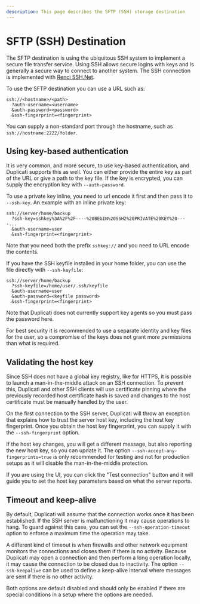 ```yaml
---
description: This page describes the SFTP (SSH) storage destination
---
```


# SFTP (SSH) Destination

The SFTP destination is using the ubiquitous SSH system to implement a secure file transfer service. Using SSH allows secure logins with keys and is generally a secure way to connect to another system. The SSH connection is implemented with [Renci SSH.Net](https://github.com/sshnet/SSH.NET).

To use the SFTP destination you can use a URL such as:

```
ssh://<hostname>/<path>
  ?auth-username=<username>
  &auth-password=<password>
  &ssh-fingerprint=<fingerprint>
```

You can supply a non-standard port through the hostname, such as `ssh://hostname:2222/folder`.

## Using key-based authentication

It is very common, and more secure, to use key-based authentication, and Duplicati supports this as well. You can either provide the entire key as part of the URL or give a path to the key file. If the key is encrypted, you can supply the encryption key with `--auth-password`.

To use a private key inline, you need to url encode it first and then pass it to `--ssh-key`. An example with an inline private key:

```
ssh://server/home/backup
  ?ssh-key=sshkey%3A%2F%2F----%20BEGIN%20SSH2%20PRIVATE%20KEY%20----...
  &auth-username=user
  &ssh-fingerprint=<fingerprint>
```

Note that you need both the prefix `sshkey://` and you need to URL encode the contents.

If you have the SSH keyfile installed in your home folder, you can use the file directly with `--ssh-keyfile`:

```
ssh://server/home/backup
  ?ssh-keyfile=/home/user/.ssh/keyfile
  &auth-username=user
  &auth-password=<keyfile password>
  &ssh-fingerprint=<fingerprint>
```

Note that Duplicati does not currently support key agents so you must pass the password here.

For best security it is recommended to use a separate identity and key files for the user, so a compromise of the keys does not grant more permissions than what is required.

## Validating the host key

Since SSH does not have a global key registry, like for HTTPS, it is possible to launch a man-in-the-middle attack on an SSH connection. To prevent this, Duplicati and other SSH clients will use certificate pinning where the previously recorded host certificate hash is saved and changes to the host certificate must be manually handled by the user.

On the first connection to the SSH server, Duplicati will throw an exception that explains how to trust the server host key, including the host key fingerprint. Once you obtain the host key fingerprint, you can supply it with the `--ssh-fingerprint` option.

If the host key changes, you will get a different message, but also reporting the new host key, so you can update it. The option `--ssh-accept-any-fingerprints=true` is only recommended for testing and not for production setups as it will disable the man-in-the-middle protection.

If you are using the UI, you can click the "Test connection" button and it will guide you to set the host key parameters based on what the server reports.

## Timeout and keep-alive

By default, Duplicati will assume that the connection works once it has been established. If the SSH server is malfunctioning it may cause operations to hang. To guard against this case, you can set the `--ssh-operation-timeout` option to enforce a maximum time the operation may take.&#x20;

A different kind of timeout is when firewalls and other network equipment monitors the connections and closes them if there is no activity. Because Duplicati may open a connection and then perform a long operation locally, it may cause the connection to be closed due to inactivity. The option `--ssh-keepalive` can be used to define a keep-alive interval where messages are sent if there is no other activity.

Both options are default disabled and should only be enabled if there are special conditions in a setup where the options are needed.

